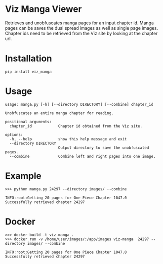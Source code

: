 # Viz Manga Viewer
Retrieves and unobfuscates manga pages for an input chapter id. Manga pages can be saves the dual spread images as well as single page images. Chapter ids need to be retrieved from the Viz site by looking at the chapter url.

# Installation
```
pip install viz_manga
```

# Usage
```
usage: manga.py [-h] [--directory DIRECTORY] [--combine] chapter_id

Unobfuscates an entire manga chapter for reading.

positional arguments:
  chapter_id            Chapter id obtained from the Viz site.

options:
  -h, --help            show this help message and exit
  --directory DIRECTORY
                        Output directory to save the unobfuscated pages.
  --combine             Combine left and right pages into one image.
```

# Example
```
>>> python manga.py 24297 --directory images/ --combine

INFO:root:Getting 20 pages for One Piece Chapter 1047.0
Successfully retrieved chapter 24297

```

# Docker
```
>>> docker build -t viz-manga .
>>> docker run -v /home/user/images/:/app/images viz-manga  24297 --directory images/ --combine

INFO:root:Getting 20 pages for One Piece Chapter 1047.0
Successfully retrieved chapter 24297

```
